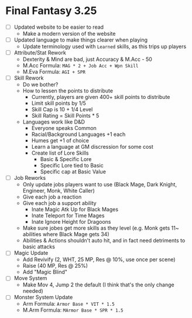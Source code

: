 # Final Fantasy 3.25

- [ ] Updated website to be easier to read
  - Make a modern version of the website
- [ ] Updated language to make things clearer when playing
  - Update terminology used with `Learned` skills, as this trips up players
- [ ] Attribute/Stat Rework
  - Dexterity & Mind are bad, just Accuracy & M.Acc - 50
  - M.Acc Formula: `MAG * 2 + Job Acc + Wpn Skill`
  - M.Eva Formula: `AGI + SPR`
- [ ] Skill Rework
  - Do we bother?
  - How to lessen the points to distribute
    - Currently, players are given 400+ skill points to distribute
    - Limit skill points by 1/5
    - Skill Cap is 10 + 1/4 Level
    - Skill Rating = Skill Points * 5
  - Languages work like D&D
    - Everyone speaks Common
    - Racial/Background Languages +1 each
    - Humes get +1 of choice
    - Learn a language at GM discression for some cost
    - Create list of Lore Skills
      - Basic & Specific Lore
      - Specific Lore tied to Basic
      - Specific cap at Basic Value
- [ ] Job Reworks
  - Only update jobs players want to use (Black Mage, Dark Knight, Engineer, Monk, White Caller)
  - Give each job a reaction
  - Give each job a support ability
    - Inate Magic Atk Up for Black Mages
    - Inate Teleport for Time Mages
    - Inate Ignore Height for Dragoons
  - Make sure jobes get more skills as they level (e.g. Monk gets 11~ abilities where Black Mage gets 34)
  - Abilities & Actions shouldn't auto hit, and in fact need detriments to basic attacks
- [ ] Magic Update
  - Add Revivify (2, WHT, 25 MP, Res @ 10%, use once per scene)
  - Raise (40 MP, Res @ 25%)
  - Add "Magic Blind"
- [ ] Move System
  - Make Mov 4, Jump 2 the default (I think that's the only change needed)
- [ ] Monster System Update
  - Arm Formula: `Armor Base * VIT * 1.5`
  - M.Arm Formula: `MArmor Base * SPR * 1.5`
